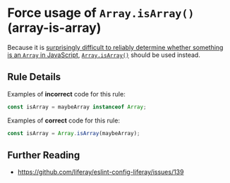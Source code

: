 # Force usage of `Array.isArray()` (array-is-array)

Because it is [surprisingly difficult to reliably determine whether something is an `Array` in JavaScript](http://web.mit.edu/jwalden/www/isArray.html), [`Array.isArray()`](https://developer.mozilla.org/en-US/docs/Web/JavaScript/Reference/Global_Objects/Array/isArray) should be used instead.

## Rule Details

Examples of **incorrect** code for this rule:

```js
const isArray = maybeArray instanceof Array;
```

Examples of **correct** code for this rule:

```js
const isArray = Array.isArray(maybeArray);
```

## Further Reading

-   https://github.com/liferay/eslint-config-liferay/issues/139
